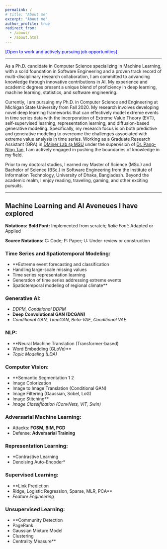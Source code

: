 ```yaml
---
permalink: /
# title: "About me"
excerpt: "About me"
author_profile: true
redirect_from: 
  - /about/
  - /about.html
---
```

<span style="color:blue">
[Open to work and actively pursuing job opportunities]
</span>

***

As a Ph.D. candidate in Computer Science specializing in Machine Learning, with a solid foundation in Software Engineering and a proven track record of multi-disciplinary research collaboration, I am committed to advancing knowledge through innovative contributions in AI. My experience and academic degrees present a unique blend of proficiency in deep learning, machine learning, statistics, and software engineering. 

Currently, I am pursuing my Ph.D. in Computer Science and Engineering at Michigan State University from Fall 2020. My research involves developing novel deep learning frameworks that can effectively model extreme events in time series data with the incorporation of Extreme Value Theory (EVT), self-supervised learning, representation learning, and diffusion-based generative modeling. Specifically, my research focus is on both predictive and generative modeling to overcome the challenges associated with extreme value analysis in time series. Working as a Graduate Research Assistant (GRA) in [DMiner Lab @ MSU](https://www.egr.msu.edu/~ptan/dminer/) under the supervision of [Dr. Pang-Ning Tan](https://www.cse.msu.edu/~ptan/), I am actively engaged in pushing the boundaries of knowledge in my field.

Prior to my doctoral studies, I earned my Master of Science (MSc.) and Bachelor of Science (BSc.) in Software Engineering from the Institute of Information Technology, University of Dhaka, Bangladesh. Beyond the academic realm, I enjoy reading, traveling, gaming, and other exciting pursuits.

***

## Machine Learning and AI Aveneues I have explored

**Notations:** **Bold Font:** Implemented from scratch; *Italic Font:* Adapted or Applied   

**Source Notations:** C: Code; P: Paper; U: Under-review or construction  

### Time Series and Spatiotemporal Modeling:
- **Extreme event forecasting and classification
- Handling large-scale missing values
- Time series representation learning
- Generation of time series addressing extreme events
- Spatiotemporal modeling of regional climate**

### Generative AI:
- *DDPM*, *Conditional DDPM*
- **Deep Convolutional GAN (DCGAN)**
- *Conditional GAN, TimeGAN, Beta-VAE, Conditional VAE*

### NLP:
- **Neural Machine Translation (Transformer-based)
- Word Embedding (GLoVe)**
- *Topic Modeling (LDA)*

### Computer Vision:
- **Semantic Segmentation 1 2
- Image Colorization
- Image to Image Translation (Conditional GAN)
- Image Filtering (Gaussian, Sobel, LoG)
- Image Stitching**
- *Image Classification (ConvNets, ViT, Swin)*

### Adversarial Machine Learning:
- Attacks: **FGSM, BIM, PGD**
- Defense: **Adversarial Training**

### Representation Learning:
- *Contrastive Learning
- Denoising Auto-Encoder*

### Supervised Learning:
- **Link Prediction
- Ridge, Logistic Regression, Sparse, MLR, PCA**
- *Feature Engineering*

### Unsupervised Learning:
- **Community Detection
- PageRank
- Gaussian Mixture Model
- Clustering
- Centrality Measure**

  